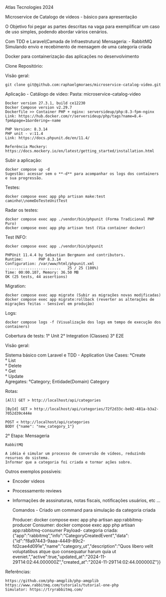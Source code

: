 Atlas Tecnologies 2024

Microservice de Catalogo de videos - básico para apresentação

O Objetivo foi pegar as partes descritas na vaga para exemplificar um caso de uso simples, podendo abordar vários cenários.

Com TDD e Laravel(Camada de Infraestrutura)
Mensageria: 
    - RabbitMQ Simulando envio e recebimento de mensagem de uma categoria criada

Docker para containerização das aplicações no desenvolvimento

Clone Repositório:

Visão geral:
    
    git clone git@github.com:raphaelgmoraes/microservice-catalog-video.git

Aplicação - Catálogo de video: Pasta: microservice-catalog-video
    
    Docker version 27.3.1, build ce12230
    Docker Compose version v2.29.7
    Dockerfile >> Container PHP + nginx: serversideup/php:8.3-fpm-nginx
    Link: https://hub.docker.com/r/serversideup/php/tags?name=8.4-fpm&page=1&ordering=-name

    PHP Version: 8.3.14
    PHP unit - v:11.4
    Link: https://docs.phpunit.de/en/11.4/

    Referência Mockery:
    https://docs.mockery.io/en/latest/getting_started/installation.html

Subir a aplicação:

    docker compose up -d
    Sugestão: acessar sem o **-d** para acompanhar os logs dos containers e sua progressão.

Testes:

    docker compose exec app php artisan make:test caminho\\nomeDoTesteUnitTest
 
Radar os testes:
    
    docker compose exec app ./vendor/bin/phpunit (Forma Tradicional PHP Puro)
    docker compose exec app php artisan test (Via container docker)

Test INFO:

    docker compose exec app ./vendor/bin/phpunit

    PHPUnit 11.4.4 by Sebastian Bergmann and contributors.
    Runtime:       PHP 8.3.14
    Configuration: /var/www/html/phpunit.xml
    .........................   25 / 25 (100%)
    Time: 00:00.107, Memory: 36.50 MB
    OK (25 tests, 44 assertions)

Migration:
    
    docker compose exec app migrate (Subir as migrações novas modificadas)
    docker compose exec app migrate:rollback (reverter as alterações de migrações feitas - Sensível em produção)

Logs:
    
    docker compose logs -f (Visualização dos logs em tempo de execução dos containers)

Cobertura de tests:
    1° Unit
    2° Integration (Classes)
    3° E2E

Visão geral:

Sistema básico com Laravel e TDD
    - Application
        Use Cases:
            °Create   
            ° List   
            ° Delete   
            ° Get   
            ° Update   
        Agregates:
            °Category;
Entidade(Domain)
    Category
    
    
Rotas:

    [All] GET > http://localhost/api/categories

    [ById] GET > http://localhost/api/categories/72f2d33c-be02-481a-b3a2-7052d39c444e

    POST < http://localhost/api/categories
    BODY {"name": "new_category_1"}

2° Etapa: Mensageria

    RabbitMQ

    A idéia é simular um processo de conversão de vídeos, reduzindo resursos do sistema.
    Informar que a categoria foi criada e tormar ações sobre.

Outros exemplos possíveis: 
 - Encoder videos
 - Processamento reviews
 - Informações de asssinaturas, notas fiscais, notificações usuários, etc ...

    
    Comandos - Criado um command para simulação da categoria criada 

    Producer: docker compose exec app php artisan app:rabbitmq-producer
    Consumer: docker compose exec app php artisan app:rabbitmq-consumer
        Payload- categoria criada:
        {"app":"rabbitmq","info":"CategoryCreatedEvent","data":{"id":"f8a97443-9aaa-4449-89c2-fd2cae4d091e","name":"category_ut","description":"Quos libero velit voluptatibus atque quo consequatur harum quia ut eveniet.","active":true,"updated_at":"2024-11-29T14:02:44.000000Z","created_at":"2024-11-29T14:02:44.000000Z"}}

Referências:
    
    https://github.com/php-amqplib/php-amqplib
    https://www.rabbitmq.com/tutorials/tutorial-one-php
    Simulator: https://tryrabbitmq.com/
